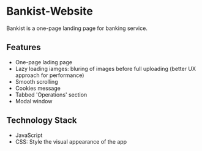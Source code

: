 # Bankist-Website
Bankist is a one-page landing page for banking service. 

## Features
- One-page lading page
- Lazy loading iamges: bluring of images before full uploading (better UX approach for performance)
- Smooth scrolling
- Cookies message
- Tabbed 'Operations' section
- Modal window

## Technology Stack
- JavaScript 
- CSS: Style the visual appearance of the app

